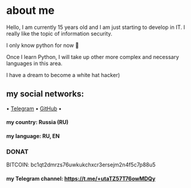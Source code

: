 # **about me**

Hello, I am currently 15 years old and I am just starting to develop in IT. I really like the topic of information security. 

I only know python for now 🥲 

Once I learn Python, I will take up other more complex and necessary languages in this area.

I have a dream to become a white hat hacker)

## my social networks:

• [Telegram](https://t.me/yooohoooooh) • [GitHub](https://GitHub.com/haverelyonme) •

#### my country: Russia (RU)
#### my language: RU, EN

### DONAT

BITCOIN: bc1qt2dmrzs76uwkukchxcr3ersejm2n4f5c7p88u5


#### my Telegram channel: https://t.me/+utaTZ57T76owMDQy
